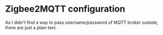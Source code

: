 # Zigbee2MQTT configuration

As I didn't find a way to pass username/password of MQTT broker outside, there are just a plain text.
